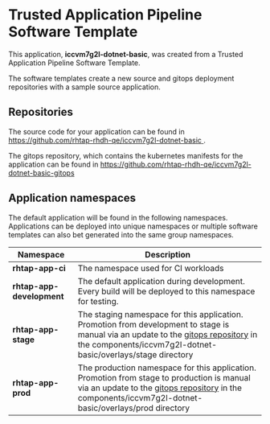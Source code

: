 # Trusted Application Pipeline Software Template

This application, **iccvm7g2l-dotnet-basic**, was created from a Trusted Application Pipeline Software Template.

The software templates create a new source and gitops deployment repositories with a sample source application. 

## Repositories

The source code for your application can be found in [https://github.com/rhtap-rhdh-qe/iccvm7g2l-dotnet-basic ](https://github.com/rhtap-rhdh-qe/iccvm7g2l-dotnet-basic ).
 
The gitops repository, which contains the kubernetes manifests for the application can be found in 
[https://github.com/rhtap-rhdh-qe/iccvm7g2l-dotnet-basic-gitops ](https://github.com/rhtap-rhdh-qe/iccvm7g2l-dotnet-basic-gitops ) 

## Application namespaces 

The default application will be found in the following namespaces. Applications can be deployed into unique namespaces or multiple software templates can also bet generated into the same group namespaces.  

|  Namespace   |  Description   |  
| -------- | -------- |
| **rhtap-app-ci** | The namespace used for CI workloads |
| **rhtap-app-development** | The default application during development. Every build will be deployed to this namespace for testing. |
| **rhtap-app-stage** | The staging namespace for this application. Promotion from development to stage is manual via an update to the [gitops repository](https://github.com/rhtap-rhdh-qe/iccvm7g2l-dotnet-basic-gitops ) in the components/iccvm7g2l-dotnet-basic/overlays/stage directory |
| **rhtap-app-prod** | The production namespace for this application. Promotion from stage to production is manual via an update to the [gitops repository](https://github.com/rhtap-rhdh-qe/iccvm7g2l-dotnet-basic-gitops ) in the components/iccvm7g2l-dotnet-basic/overlays/prod directory |